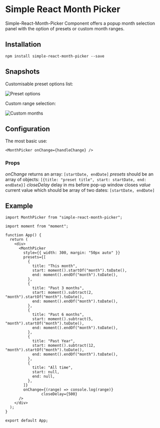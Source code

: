 # Simple React Month Picker

Simple-React-Month-Picker Component offers a popup month selection panel with the option of presets or custom month ranges.

## Installation
```npm install simple-react-month-picker --save```

## Snapshots

Customisable preset options list:

![Preset options](https://user-images.githubusercontent.com/795134/144825642-036e6348-cab4-447d-a7d0-7b18f6ca2350.png)


Custom range selection:

![Custom months](https://user-images.githubusercontent.com/795134/144825638-073bb937-2325-4a7f-884d-d658658a81fd.png)

## Configuration

The most basic use: 
```
<MonthPicker onChange={handleChange} />
```

### Props

*onChange* returns an array: `[startDate, endDate]`
*presets* should be an array of objects: `[{title: "preset title", start: startDate, end: endDate}]`
*closeDelay* delay in ms before pop-up window closes
*value* current value which should be array of two dates:  `[startDate, endDate]`

## Example

```
import MonthPicker from "simple-react-month-picker";
```
```
import moment from "moment";

function App() {
  return (
    <div>
      <MonthPicker
        style={{ width: 300, margin: "50px auto" }}
        presets={[
          {
            title: "This month",
            start: moment().startOf("month").toDate(),
            end: moment().endOf("month").toDate(),
          },
          {
            title: "Past 3 months",
            start: moment().subtract(2, "month").startOf("month").toDate(),
            end: moment().endOf("month").toDate(),
          },
          {
            title: "Past 6 months",
            start: moment().subtract(5, "month").startOf("month").toDate(),
            end: moment().endOf("month").toDate(),
          },
          {
            title: "Past Year",
            start: moment().subtract(12, "month").startOf("month").toDate(),
            end: moment().endOf("month").toDate(),
          },
          {
            title: "All time",
            start: null,
            end: null,
          },
        ]}
        onChange={(range) => console.log(range)}
				closeDelay={500}
      />
    </div>
  );
}

export default App;
```

